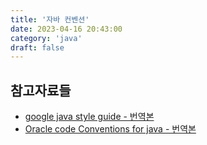 ```yaml
---
title: '자바 컨벤션'
date: 2023-04-16 20:43:00
category: 'java'
draft: false
---
```


## 참고자료들
- [google java style guide - 번역본](https://newwisdom.tistory.com/96)
- [Oracle code Conventions for java - 번역본](https://myeonguni.tistory.com/1596)